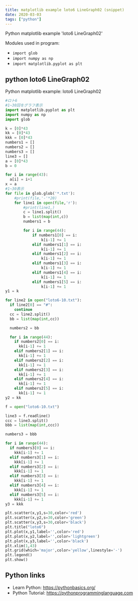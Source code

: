```yaml
---
title: matplotlib example loto6 LineGraph02 (snippet)
date: 2020-03-03
tags: ["python"]
---
```

Python matplotlib example 'loto6 LineGraph02'


Modules used in program: 
* `import glob`
* `import numpy as np`
* `import matplotlib.pyplot as plt`

## python loto6 LineGraph02

Python matplotlib example: loto6 LineGraph02

```python
#ロト6
#1~30回をグラフ表示
import matplotlib.pyplot as plt
import numpy as np
import glob

k = [0]*43
kk = [0]*43
kkk = [0]*43
numbers1 = []
numbers2 = []
numbers3 = []
line3 = []
a = [0]*43
b = 0

for i in range(43):
  a[i] = i+1
x = a
#1~30表示
for file in glob.glob('*.txt'):
	#print(file,'-'*20)
	for line1 in open(file,'r'):
		#print(line1,)
		c = line1.split()
		b = list(map(int,c))
		numbers1 = b

		for i in range(44):
			if numbers1[0] == i:
				k[i-1] += 1
			elif numbers1[1] == i:
				k[i-1] += 1
			elif numbers1[2] == i:
				k[i-1] += 1
			elif numbers1[3] == i:
				k[i-1] += 1
			elif numbers1[4] == i:
				k[i-1] += 1
			elif numbers1[5] == i:
				k[i-1] += 1
y1 = k

for line2 in open("loto6-10.txt"):
  if line2[0] == "#":
    continue
  cc = line2.split()
  bb = list(map(int,cc))

  numbers2 = bb

  for i in range(44):
    if numbers2[0] == i:
      kk[i-1] += 1
    elif numbers2[1] == i:
      kk[i-1] += 1
    elif numbers2[2] == i:
      kk[i-1] += 1
    elif numbers2[3] == i:
      kk[i-1] += 1
    elif numbers2[4] == i:
      kk[i-1] += 1
    elif numbers2[5] == i:
      kk[i-1] += 1
y2 = kk

f = open("loto6-10.txt")

line3 = f.readline()
ccc = line3.split()
bbb = list(map(int,ccc))

numbers3 = bbb

for i in range(44):
  if numbers3[0] == i:
    kkk[i-1] += 1
  elif numbers3[1] == i:
    kkk[i-1] += 1
  elif numbers3[2] == i:
    kkk[i-1] += 1
  elif numbers3[3] == i:
    kkk[i-1] += 1
  elif numbers3[4] == i:
    kkk[i-1] += 1
  elif numbers3[5] == i:
    kkk[i-1] += 1
y3 = kkk

plt.scatter(x,y1,s=30,color='red')
plt.scatter(x,y2,s=30,color='green')
plt.scatter(x,y3,s=30,color='black')
plt.title("loto6")
plt.plot(x,y1,label='',color='red')
plt.plot(x,y2,label='',color='lightgreen')
plt.plot(x,y3,label='',color='black')
plt.xlim(1,43)
plt.grid(which='major',color='yellow',linestyle='-')
plt.legend()
plt.show()


```

## Python links

- Learn Python: https://pythonbasics.org/
- Python Tutorial: https://pythonprogramminglanguage.com
